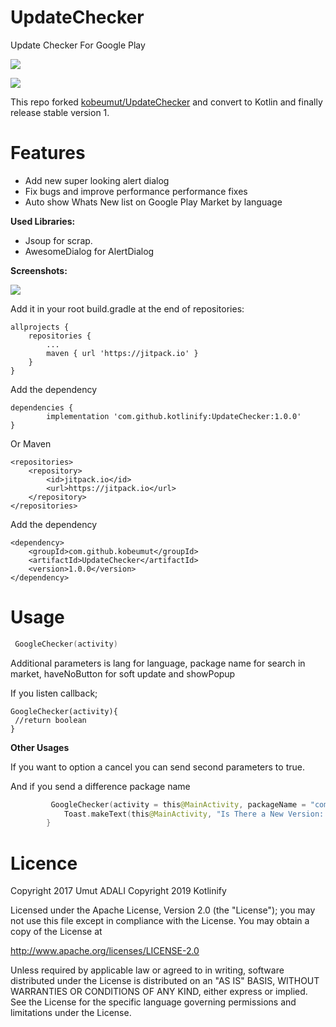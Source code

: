 # UpdateChecker
Update Checker For Google Play

![](/IntroPic/updatechecker.png)

[![](https://jitpack.io/v/kotlinify/UpdateChecker.svg)](https://jitpack.io/#kotlinify/UpdateChecker)

This repo forked [kobeumut/UpdateChecker](https://github.com/kobeumut/UpdateChecker) and convert to Kotlin and finally release stable version 1.

# Features

* Add new super looking alert dialog
* Fix bugs and improve performance performance fixes
* Auto show Whats New list on Google Play Market by language

**Used Libraries:**

* Jsoup for scrap.
* AwesomeDialog for AlertDialog

**Screenshots:**

![](/IntroPic/updateChecker.gif)

Add it in your root build.gradle at the end of repositories:

	allprojects {
		repositories {
			...
			maven { url 'https://jitpack.io' }
		}
	}


Add the dependency

	dependencies {
	        implementation 'com.github.kotlinify:UpdateChecker:1.0.0'
	}




Or Maven


	<repositories>
		<repository>
		    <id>jitpack.io</id>
		    <url>https://jitpack.io</url>
		</repository>
	</repositories>

 Add the dependency

	<dependency>
	    <groupId>com.github.kobeumut</groupId>
	    <artifactId>UpdateChecker</artifactId>
	    <version>1.0.0</version>
	</dependency>


# Usage


```kotlin
 GoogleChecker(activity)
```

Additional parameters is lang for language, package name for search in market, haveNoButton for soft update and showPopup

If you listen callback;

```
GoogleChecker(activity){
 //return boolean
}
```

**Other Usages**

If you want to option a cancel you can send second parameters to true.

And if you send a difference package name
```kotlin
         GoogleChecker(activity = this@MainActivity, packageName = "com.teknasyon.photofont", lang = "en", showPopup = false){
            Toast.makeText(this@MainActivity, "Is There a New Version: $it", Toast.LENGTH_SHORT).show()
        }
```



# Licence
Copyright 2017 Umut ADALI
Copyright 2019 Kotlinify

Licensed under the Apache License, Version 2.0 (the "License");
you may not use this file except in compliance with the License.
You may obtain a copy of the License at

   http://www.apache.org/licenses/LICENSE-2.0

Unless required by applicable law or agreed to in writing, software
distributed under the License is distributed on an "AS IS" BASIS,
WITHOUT WARRANTIES OR CONDITIONS OF ANY KIND, either express or implied.
See the License for the specific language governing permissions and
limitations under the License.